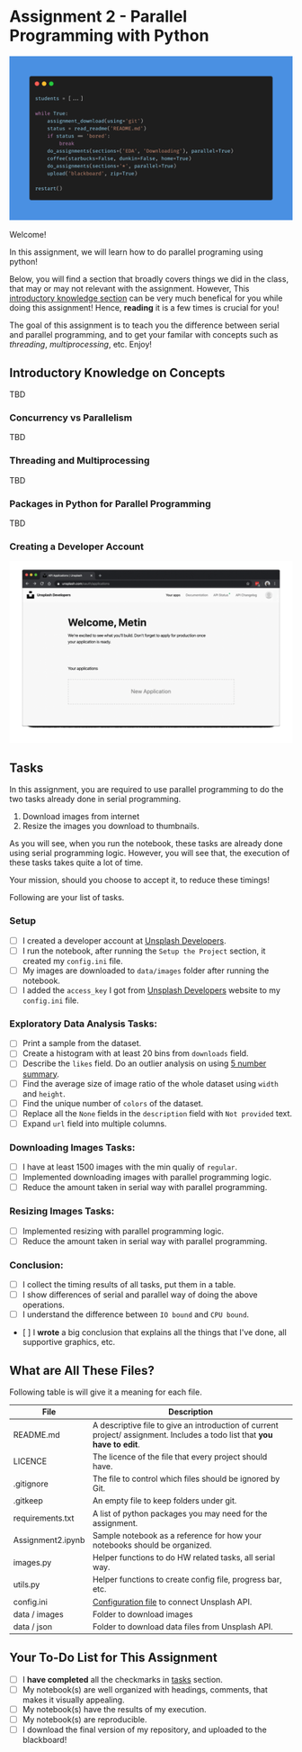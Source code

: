 # Assignment 2 - Parallel Programming with Python

![header-image](carbon.png)

Welcome!

In this assignment, we will learn how to do parallel programing using python! 

Below, you will find a section that broadly covers things we did in the class, that may or may not relevant with the assignment. However, This [introductory knowledge section](#introductory-knowledge-on-concepts) can be very much benefical for you while doing this assignment! Hence, **reading** it is a few times is crucial for you!

The goal of this assignment is to teach you the difference between serial and parallel programming, and to get your familar with concepts such as *threading*, *multiprocessing*, etc. Enjoy!

## Introductory Knowledge on Concepts

TBD

### Concurrency vs Parallelism

TBD

### Threading and Multiprocessing

TBD

### Packages in Python for Parallel Programming

TBD

### Creating a Developer Account 

![unsplash-steps](unsplash.gif)

## Tasks

In this assignment, you are required to use parallel programming to do the two tasks already done in serial programming.

1. Download images from internet
2. Resize the images you download to thumbnails.

As you will see, when you run the notebook, these tasks are already done using serial programming logic. However, you will see that, the execution of these tasks takes quite a lot of time. 

Your mission, should you choose to accept it, to reduce these timings! 

Following are your list of tasks.

### Setup

- [ ] I created a developer account at [Unsplash Developers](https://unsplash.com/developers).
- [ ] I run the notebook, after running the `Setup the Project` section, it created my `config.ini` file.
- [ ] My images are downloaded to `data/images` folder after running the notebook.
- [ ] I added the `access_key` I got from [Unsplash Developers](https://unsplash.com/developers) website to my `config.ini` file.

### Exploratory Data Analysis Tasks:

- [ ] Print a sample from the dataset.
- [ ] Create a histogram with at least 20 bins from `downloads` field. 
- [ ] Describe the `likes` field. Do an outlier analysis on using [5 number summary](https://en.wikipedia.org/wiki/Five-number_summary).
- [ ] Find the average size of image ratio of the whole dataset using `width` and `height`.
- [ ] Find the unique number of `colors` of the dataset.
- [ ] Replace all the `None` fields in the `description` field with `Not provided` text.
- [ ] Expand `url` field into multiple columns.

### Downloading Images Tasks:

- [ ] I have at least 1500 images with the min qualiy of `regular`.
- [ ] Implemented downloading images with parallel programming logic.
- [ ] Reduce the amount taken in serial way with parallel programming.

### Resizing Images Tasks:

- [ ] Implemented resizing with parallel programming logic.
- [ ] Reduce the amount taken in serial way with parallel programming.

### Conclusion:

- [ ] I collect the timing results of all tasks, put them in a table.
- [ ] I show differences of serial and parallel way of doing the above operations.
- [ ] I understand the difference between `IO bound` and `CPU bound`.
- [ ] I **wrote** a big conclusion that explains all the things that I've done, all supportive graphics, etc.

## What are All These Files?

Following table is will give it a meaning for each file.

File                | Description 
-------             | ----------- 
README.md           | A descriptive file to give an introduction of current project/ assignment. Includes a todo list that **you have to edit**.
LICENCE             | The licence of the file that every project should have.
.gitignore          | The file to control which files should be ignored by Git.
.gitkeep            | An empty file to keep folders under git.
requirements.txt    | A list of python packages you may need for the assignment.
Assignment2.ipynb   | Sample notebook as a reference for how your notebooks should be organized.
images.py           | Helper functions to do HW related tasks, all serial way.
utils.py            | Helper functions to create config file, progress bar, etc.
config.ini          | [Configuration file](https://en.wikipedia.org/wiki/INI_file) to connect Unsplash API.
data / images       | Folder to download images
data / json         | Folder to download data files from Unsplash API.

## Your To-Do List for This Assignment

- [ ] I **have completed** all the checkmarks in [tasks](#tasks) section.
- [ ] My notebook(s) are well organized with headings, comments, that makes it visually appealing.
- [ ] My notebook(s) have the results of my execution.
- [ ] My notebook(s) are reproducible.
- [ ] I download the final version of my repository, and uploaded to the blackboard!
